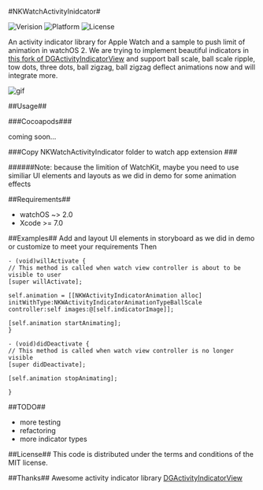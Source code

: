 #NKWatchActivityInidcator#

![Verision](https://img.shields.io/badge/pod-v0.1.0-blue.svg)
![Platform](https://img.shields.io/badge/platform-watchOS-ff69b4.svg)
![License](https://img.shields.io/badge/license-MIT-blue.svg)

An activity indicator library for Apple Watch and a sample to push limit of animation in watchOS 2. We are trying to implement beautiful indicators in [this fork of DGActivityIndicatorView](https://github.com/ninjaprox/DGActivityIndicatorView) and support ball scale, ball scale ripple, tow dots, three dots, ball zigzag, ball zigzag deflect animations now and will integrate more.

![gif](https://db.tt/UAWEZ1AF)

##Usage##

###Cocoapods###

coming soon...

###Copy NKWatchActivityIndicator folder to watch app extension ###

######Note: because the limition of WatchKit, maybe you need to use similiar UI elements and layouts as we did in demo for some animation effects

##Requirements##
* watchOS ~> 2.0
* Xcode >= 7.0

##Examples##
Add and layout UI elements in storyboard as we did in demo or customize to meet your requirements
Then 
   
    - (void)willActivate {
    // This method is called when watch view controller is about to be visible to user
    [super willActivate];
    
    self.animation = [[NKWActivityIndicatorAnimation alloc] initWithType:NKWActivityIndicatorAnimationTypeBallScale controller:self images:@[self.indicatorImage]];
    
    [self.animation startAnimating];
    }

    - (void)didDeactivate {
    // This method is called when watch view controller is no longer visible
    [super didDeactivate];
    
    [self.animation stopAnimating];

    }


##TODO##
* more testing
* refactoring
* more indicator types

##License##
This code is distributed under the terms and conditions of the MIT license.

##Thanks##
Awesome activity indicator library [DGActivityIndicatorView](https://github.com/ninjaprox/DGActivityIndicatorView)